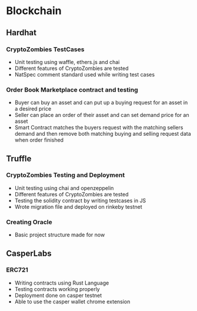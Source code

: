 # Blockchain

## Hardhat

### CryptoZombies TestCases
* Unit testing using waffle, ethers.js and chai
* Different features of CryptoZombies are tested
* NatSpec comment standard used while writing test cases

### Order Book Marketplace contract and testing
* Buyer can buy an asset and can put up a buying request for an asset in a desired price
* Seller can place an order of their asset and can set demand price for an asset
* Smart Contract matches the buyers request with the matching sellers demand and then remove both matching buying and selling request data when order finished

## Truffle

### CryptoZombies Testing and Deployment
* Unit testing using chai and openzeppelin
* Different features of CryptoZombies are tested
* Testing the solidity contract by writing testcases in JS
* Wrote migration file and deployed on rinkeby testnet

### Creating Oracle
* Basic project structure made for now

## CasperLabs

### ERC721
* Writing contracts using Rust Language
* Testing contracts working properly
* Deployment done on casper testnet
* Able to use the casper wallet chrome extension